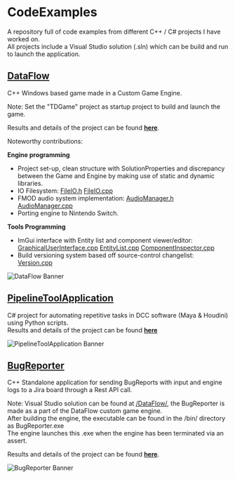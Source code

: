 # CodeExamples
A repository full of code examples from different C++ / C# projects I have worked on.  
All projects include a Visual Studio solution (.sln) which can be build and run to launch the application.

## [DataFlow](https://github.com/Dannyfaction/CodeExamples/tree/main/DataFlow)
C++ Windows based game made in a Custom Game Engine.

Note: Set the "TDGame" project as startup project to build and launch the game. 

Results and details of the project can be found [**here**](https://dannykruiswijk.com/projects/DataFlow.html).

Noteworthy contributions:  

**Engine programming**
- Project set-up, clean structure with SolutionProperties and discrepancy between the Game and Engine by making use of static and dynamic libraries.
- IO Filesystem: [FileIO.h](https://github.com/Dannyfaction/CodeExamples/blob/main/DataFlow/FracTowerDefenseSolution/FracEngine/include/Core/FileIO.h) [FileIO.cpp](https://github.com/Dannyfaction/CodeExamples/blob/main/DataFlow/FracTowerDefenseSolution/FracEngine/src/Core/FileIO.cpp)
- FMOD audio system implementation: [AudioManager.h](https://github.com/Dannyfaction/CodeExamples/blob/main/DataFlow/FracTowerDefenseSolution/FracEngine/include/Audio/AudioManager.h) [AudioManager.cpp](https://github.com/Dannyfaction/CodeExamples/blob/main/DataFlow/FracTowerDefenseSolution/FracEngine/src/Audio/AudioManager.cpp)
- Porting engine to Nintendo Switch.

**Tools Programming**
- ImGui interface with Entity list and component viewer/editor: [GraphicalUserInterface.cpp](https://github.com/Dannyfaction/CodeExamples/blob/main/DataFlow/FracTowerDefenseSolution/FracEngine/src/Tools/PC/GraphicalUserInterface.cpp) [EntityList.cpp](https://github.com/Dannyfaction/CodeExamples/blob/main/DataFlow/FracTowerDefenseSolution/FracEngine/src/Tools/PC/Window/EntityList.cpp) [ComponentInspector.cpp](https://github.com/Dannyfaction/CodeExamples/blob/main/DataFlow/FracTowerDefenseSolution/FracEngine/src/Tools/PC/Window/ComponentInspector.cpp)
- Build versioning system based off source-control changelist: [Version.cpp](https://github.com/Dannyfaction/CodeExamples/blob/main/DataFlow/FracTowerDefenseSolution/TDGame/src/Tools/Version.cpp)


![DataFlow Banner](https://dannykruiswijk.com/images/dataflow-banner.png)

## [PipelineToolApplication](https://github.com/Dannyfaction/CodeExamples/tree/main/PipelineToolApplication)
C# project for automating repetitive tasks in DCC software (Maya & Houdini) using Python scripts.  
Results and details of the project can be found [**here**](https://dannykruiswijk.com/projects/PipelineToolApplication.html)  

![PipelineToolApplication Banner](https://dannykruiswijk.com/images/PipelineToolsApplication1280x720.png)

## [BugReporter](https://github.com/Dannyfaction/CodeExamples/tree/main/DataFlow/FracTowerDefenseSolution/BugReporter)
C++ Standalone application for sending BugReports with input and engine logs to a Jira board through a Rest API call.  

Note: Visual Studio solution can be found at [/DataFlow/](https://github.com/Dannyfaction/CodeExamples/tree/main/DataFlow), the BugReporter is made as a part of the DataFlow custom game engine.  
After building the engine, the executable can be found in the /bin/ directory as BugReporter.exe  
The engine launches this .exe when the engine has been terminated via an assert.  

Results and details of the project can be found [**here**](https://dannykruiswijk.com/projects/DataFlow.html).

![BugReporter Banner](https://dannykruiswijk.com/images/BugReporterBanner.png)